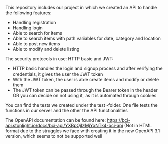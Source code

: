 This repository includes our project in which we created an API to handle the following features:
  - Handling registration
  - Handling login
  - Able to search for items
  - Able to search items with path variables for date, category and location
  - Able to post new items
  - Able to modify and delete listing
  
  
The security protocols in use: HTTP basic and JWT:
  - HTTP basic handles the login and signup process and after verifying the credentials, it gives the user the JWT token
  - With the JWT token, the user is able create items and modify or delete them
  - The JWT token can be passed through the Bearer token in the header OR you can decide on not using it, as it is automated through cookies

You can find the tests we created under the test -folder. One file tests the functions in our server and the other the API functionalities
  
The OpenAPI documentation can be found here: https://bci-api.stoplight.io/docs/bci-api/YXBpOjIzMjYxNTk4-bci-api (Not in HTML format due to the struggles we face with creating it in the new OpenAPI 3.1 version, which seems to not be supported well

